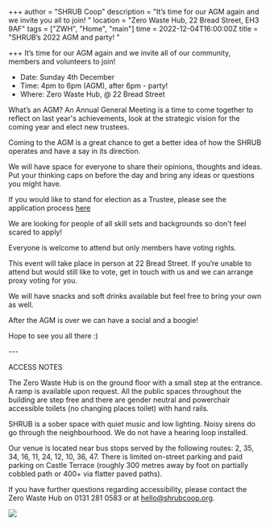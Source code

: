 +++
author = "SHRUB Coop"
description = "It’s time for our AGM again and we invite you all to join! "
location = "Zero Waste Hub, 22 Bread Street, EH3 9AF"
tags = ["ZWH", "Home", "main"]
time = 2022-12-04T16:00:00Z
title = "SHRUB’s 2022 AGM and party! "

+++
It’s time for our AGM again and we invite all of our community, members and volunteers to join!

* Date: Sunday 4th December
* Time: 4pm to 6pm (AGM), after 6pm - party!
* Where: Zero Waste Hub, @ 22 Bread Street

What’s an AGM? An Annual General Meeting is a time to come together to reflect on last year's achievements, look at the strategic vision for the coming year and elect new trustees.

Coming to the AGM is a great chance to get a better idea of how the SHRUB operates and have a say in its direction.

We will have space for everyone to share their opinions, thoughts and ideas. Put your thinking caps on before the day and bring any ideas or questions you might have.

If you would like to stand for election as a Trustee, please see the application process [here](https://docs.google.com/document/d/1jK7euOrNv8JAGSIKCC8VG3JtO95H1apRDwd0-vaXTY4/edit?usp=sharing)

We are looking for people of all skill sets and backgrounds so don't feel scared to apply!

Everyone is welcome to attend but only members have voting rights.

This event will take place in person at 22 Bread Street. If you’re unable to attend but would still like to vote, get in touch with us and we can arrange proxy voting for you.

We will have snacks and soft drinks available but feel free to bring your own as well.

After the AGM is over we can have a social and a boogie!

Hope to see you all there :)

\---

ACCESS NOTES

The Zero Waste Hub is on the ground floor with a small step at the entrance. A ramp is available upon request. All the public spaces throughout the building are step free and there are gender neutral and powerchair accessible toilets (no changing places toilet) with hand rails.

SHRUB is a sober space with quiet music and low lighting. Noisy sirens do go through the neighbourhood. We do not have a hearing loop installed.

Our venue is located near bus stops served by the following routes: 2, 35, 34, 16, 11, 24, 12, 10, 36, 47. There is limited on-street parking and paid parking on Castle Terrace (roughly 300 metres away by foot on partially cobbled path or 400+ via flatter paved paths).

If you have further questions regarding accessibility, please contact the Zero Waste Hub on 0131 281 0583 or at hello@shrubcoop.org.

![](https://res.cloudinary.com/shrub-co-op/image/upload/v1668613127/shrubcoop.org/media/Copy_of_Were-hiring_sona5d.png)